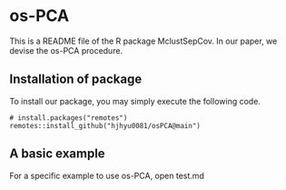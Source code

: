 # os-PCA
This is a README file of the R package MclustSepCov. In our paper, we devise the os-PCA procedure.

## Installation of package
To install our package, you may simply execute the following code.
```
# install.packages("remotes")
remotes::install_github("hjhyu0081/osPCA@main")
```

## A basic example
For a specific example to use os-PCA, open test.md
